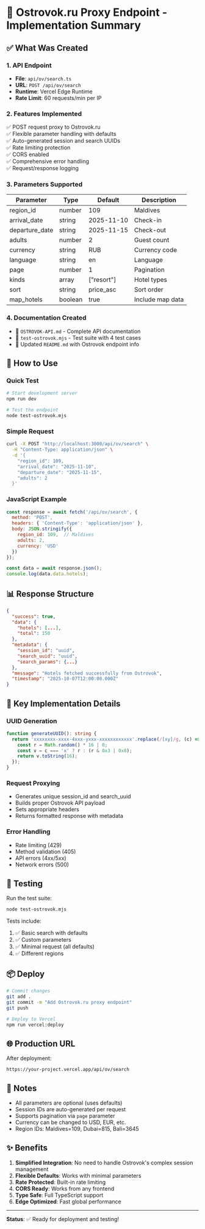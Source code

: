 # 🎉 Ostrovok.ru Proxy Endpoint - Implementation Summary

## ✅ What Was Created

### 1. **API Endpoint**
- **File**: `api/ov/search.ts`
- **URL**: `POST /api/ov/search`
- **Runtime**: Vercel Edge Runtime
- **Rate Limit**: 60 requests/min per IP

### 2. **Features Implemented**

✅ POST request proxy to Ostrovok.ru  
✅ Flexible parameter handling with defaults  
✅ Auto-generated session and search UUIDs  
✅ Rate limiting protection  
✅ CORS enabled  
✅ Comprehensive error handling  
✅ Request/response logging  

### 3. **Parameters Supported**

| Parameter | Type | Default | Description |
|-----------|------|---------|-------------|
| region_id | number | 109 | Maldives |
| arrival_date | string | 2025-11-10 | Check-in |
| departure_date | string | 2025-11-15 | Check-out |
| adults | number | 2 | Guest count |
| currency | string | RUB | Currency code |
| language | string | en | Language |
| page | number | 1 | Pagination |
| kinds | array | ["resort"] | Hotel types |
| sort | string | price_asc | Sort order |
| map_hotels | boolean | true | Include map data |

### 4. **Documentation Created**

- 📄 `OSTROVOK-API.md` - Complete API documentation
- 🧪 `test-ostrovok.mjs` - Test suite with 4 test cases
- 📖 Updated `README.md` with Ostrovok endpoint info

## 🚀 How to Use

### Quick Test

```bash
# Start development server
npm run dev

# Test the endpoint
node test-ostrovok.mjs
```

### Simple Request

```bash
curl -X POST "http://localhost:3000/api/ov/search" \
  -H "Content-Type: application/json" \
  -d '{
    "region_id": 109,
    "arrival_date": "2025-11-10",
    "departure_date": "2025-11-15",
    "adults": 2
  }'
```

### JavaScript Example

```javascript
const response = await fetch('/api/ov/search', {
  method: 'POST',
  headers: { 'Content-Type': 'application/json' },
  body: JSON.stringify({
    region_id: 109,  // Maldives
    adults: 2,
    currency: 'USD'
  })
});

const data = await response.json();
console.log(data.data.hotels);
```

## 📊 Response Structure

```json
{
  "success": true,
  "data": {
    "hotels": [...],
    "total": 150
  },
  "metadata": {
    "session_id": "uuid",
    "search_uuid": "uuid",
    "search_params": {...}
  },
  "message": "Hotels fetched successfully from Ostrovok",
  "timestamp": "2025-10-07T12:00:00.000Z"
}
```

## 🔧 Key Implementation Details

### UUID Generation
```typescript
function generateUUID(): string {
  return 'xxxxxxxx-xxxx-4xxx-yxxx-xxxxxxxxxxxx'.replace(/[xy]/g, (c) => {
    const r = Math.random() * 16 | 0;
    const v = c === 'x' ? r : (r & 0x3 | 0x8);
    return v.toString(16);
  });
}
```

### Request Proxying
- Generates unique session_id and search_uuid
- Builds proper Ostrovok API payload
- Sets appropriate headers
- Returns formatted response with metadata

### Error Handling
- Rate limiting (429)
- Method validation (405)
- API errors (4xx/5xx)
- Network errors (500)

## 🧪 Testing

Run the test suite:
```bash
node test-ostrovok.mjs
```

Tests include:
1. ✅ Basic search with defaults
2. ✅ Custom parameters
3. ✅ Minimal request (all defaults)
4. ✅ Different regions

## 📦 Deploy

```bash
# Commit changes
git add .
git commit -m "Add Ostrovok.ru proxy endpoint"
git push

# Deploy to Vercel
npm run vercel:deploy
```

## 🌐 Production URL

After deployment:
```
https://your-project.vercel.app/api/ov/search
```

## 📝 Notes

- All parameters are optional (uses defaults)
- Session IDs are auto-generated per request
- Supports pagination via `page` parameter
- Currency can be changed to USD, EUR, etc.
- Region IDs: Maldives=109, Dubai=815, Bali=3645

## ✨ Benefits

1. **Simplified Integration**: No need to handle Ostrovok's complex session management
2. **Flexible Defaults**: Works with minimal parameters
3. **Rate Protected**: Built-in rate limiting
4. **CORS Ready**: Works from any frontend
5. **Type Safe**: Full TypeScript support
6. **Edge Optimized**: Fast global performance

---

**Status**: ✅ Ready for deployment and testing!
